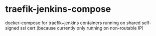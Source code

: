# traefik-jenkins-compose
docker-compose for traefik+jenkins containers running on shared self-signed ssl cert (because currently only running on non-routable IP)
